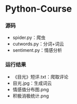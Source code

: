 # Python-Course

### 源码
* spider.py：爬虫
* cutwords.py：分词+词云
* sentiment.py：情感分析

### 运行结果
* 《目光》短评.txt：爬取评论
* 目光.jpg：生成词云
* 情感值分布图.png
* 积极消极统计.png
